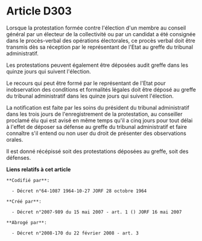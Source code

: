 # Article D303

Lorsque la protestation formée contre l'élection d'un membre au conseil général par un électeur de la collectivité ou par un
candidat a été consignée dans le procès-verbal des opérations électorales, ce procès verbal doit être transmis dès sa
réception par le représentant de l'Etat au greffe du tribunal administratif.

Les protestations peuvent également être déposées audit greffe dans les quinze jours qui suivent l'élection.

Le recours qui peut être formé par le représentant de l'Etat pour inobservation des conditions et formalités légales doit
être déposé au greffe du tribunal administratif dans les quinze jours qui suivent l'élection.

La notification est faite par les soins du président du tribunal administratif dans les trois jours de l'enregistrement de la
protestation, au conseiller proclamé élu qui est avisé en même temps qu'il a cinq jours pour tout délai à l'effet de déposer
sa défense au greffe du tribunal administratif et faire connaître s'il entend ou non user du droit de présenter des
observations orales.

Il est donné récépissé soit des protestations déposées au greffe, soit des défenses.

**Liens relatifs à cet article**

	**Codifié par**:

	  - Décret n°64-1087 1964-10-27 JORF 28 octobre 1964

	**Créé par**:

	  - Décret n°2007-989 du 15 mai 2007 - art. 1 () JORF 16 mai 2007

	**Abrogé par**:

	  - Décret n°2008-170 du 22 février 2008 - art. 3

